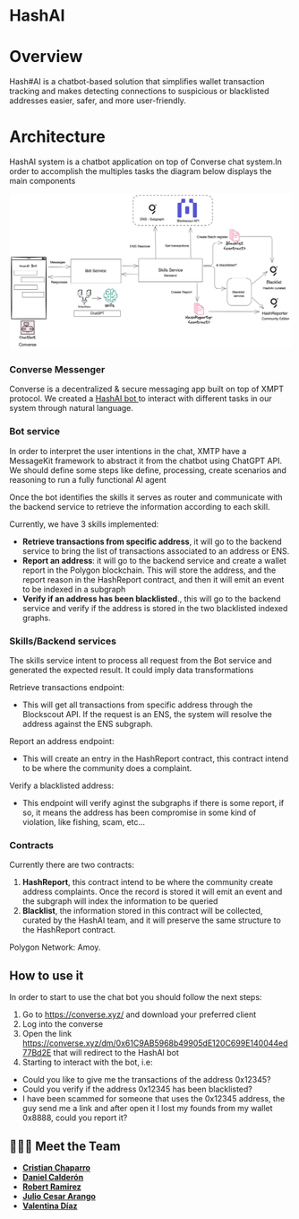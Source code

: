 # HashAI

# Overview

Hash#AI is a chatbot-based solution that simplifies wallet transaction tracking and makes detecting connections to suspicious or blacklisted addresses easier, safer, and more user-friendly.

# Architecture

HashAI system is a chatbot application on top of Converse chat system.In order to accomplish the multiples tasks the diagram below displays the main components

![image description](docs/images/hashai-architecture.png)

### Converse Messenger

Converse is a decentralized & secure messaging app built on top of XMPT protocol. We created a [HashAI bot ](https://converse.xyz/dm/0x61C9AB5968b49905dE120C699E140044ed77Bd2E)
to interact with different tasks in our system through natural language.

### Bot service

In order to interpret the user intentions in the chat, XMTP have a MessageKit framework to abstract
it from the chatbot using ChatGPT API. We should define some steps like define, processing, create scenarios and reasoning to run a fully functional AI agent

Once the bot identifies the skills it serves as router and communicate with the backend service to retrieve the
information according to each skill.

Currently, we have 3 skills implemented:
- **Retrieve transactions from specific address**, it will go to the backend service to bring the list of transactions associated to an address or ENS.
- **Report an address**: it will go to the backend service and create a wallet report in the Polygon blockchain. 
This will store the address, and the report reason in the HashReport contract, and then it will emit an event to be indexed in a subgraph 
- **Verify if an address has been blacklisted**., this will go to the backend service and verify if the address is stored in the two blacklisted indexed graphs. 

### Skills/Backend services

The skills service intent to process all request from the Bot service and generated the expected result. It could imply data transformations

Retrieve transactions endpoint: 
- This will get all transactions from specific address through the Blockscout API. If the request is an ENS, the system will resolve the address against the ENS subgraph. 

Report an address endpoint: 
- This will create an entry in the HashReport contract, this contract intend to be where the community does a complaint.

Verify a blacklisted address:
- This endpoint will verify aginst the subgraphs if there is some report, if so, it means the address has been compromise in some kind of violation, like fishing, scam, etc...


### Contracts

Currently there are two contracts:
1. **HashReport**, this contract intend to be where the community create address complaints. Once the record is stored it will emit an event and the subgraph will index the information to be queried
2. **Blacklist**, the information stored in this contract will be collected, curated by the HashAI team, and it will preserve the same structure to the HashReport contract. 

Polygon Network: Amoy.

##  How to use it
In order to start to use the chat bot you  should follow the next steps:
1. Go to https://converse.xyz/ and download your preferred client
2. Log into the converse
3. Open the link https://converse.xyz/dm/0x61C9AB5968b49905dE120C699E140044ed77Bd2E that will redirect to the HashAI bot
4. Starting to interact with the bot, i.e: 

- Could you like to give me the transactions of the address 0x12345? 
- Could you verify if the address 0x12345 has been blacklisted?
- I have been scammed for someone that uses the 0x12345 address, the guy send me a link and after open it I lost my founds from my wallet 0x8888, could you report it? 

## 👨🏻‍💻 Meet the Team
- [**Cristian Chaparro**](https://github.com/cristianchaparroa)
- [**Daniel Calderón**](https://github.com/danielcdz)
- [**Robert Ramirez**](https://github.com/robertram)
- [**Julio Cesar Arango**](https://www.linkedin.com/in/julio-cesar-bog-eth/)
- [**Valentina Díaz**](https://www.linkedin.com/in/valentina-diaz-estevez/)
